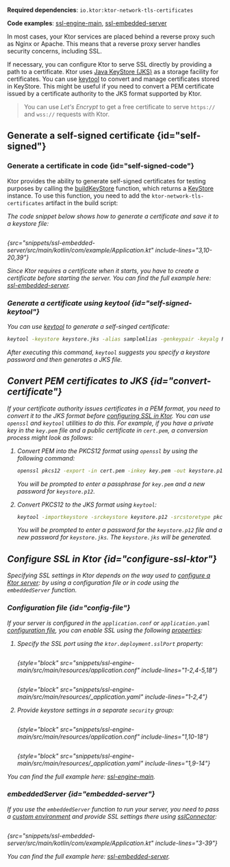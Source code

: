 [//]: # (title: SSL and certificates)

<show-structure for="chapter" depth="2"/>

<tldr>
<p>
<b>Required dependencies</b>: <code>io.ktor:ktor-network-tls-certificates</code>
</p>
<p>
<b>Code examples</b>: 
<a href="https://github.com/ktorio/ktor-documentation/tree/%ktor_version%/codeSnippets/snippets/ssl-engine-main">ssl-engine-main</a>, 
<a href="https://github.com/ktorio/ktor-documentation/tree/%ktor_version%/codeSnippets/snippets/ssl-embedded-server">ssl-embedded-server</a>
</p>
</tldr>

In most cases, your Ktor services are placed behind a reverse proxy such as Nginx or Apache. 
This means that a reverse proxy server handles security concerns, including SSL.

If necessary, you can configure Ktor to serve SSL directly by providing a path to a certificate.
Ktor uses [Java KeyStore (JKS)](https://docs.oracle.com/javase/8/docs/api/java/security/KeyStore.html) as a storage facility for certificates.
You can use [keytool](https://docs.oracle.com/javase/8/docs/technotes/tools/unix/keytool.html) to convert and manage certificates stored in KeyStore.
This might be useful if you need to convert a PEM certificate issued by a certificate authority to the JKS format supported by Ktor.

> You can use _Let's Encrypt_ to get a free certificate to serve `https://` and `wss://` requests with Ktor.

## Generate a self-signed certificate {id="self-signed"}
### Generate a certificate in code {id="self-signed-code"}

Ktor provides the ability to generate self-signed certificates for testing purposes by calling the [buildKeyStore](https://api.ktor.io/ktor-network/ktor-network-tls/ktor-network-tls-certificates/io.ktor.network.tls.certificates/build-key-store.html) function, which returns a [KeyStore](https://docs.oracle.com/en/java/javase/17/docs/api/java.base/java/security/KeyStore.html) instance. 
To use this function, you need to add the `ktor-network-tls-certificates` artifact in the build script:

<var name="artifact_name" value="ktor-network-tls-certificates"/>
<include from="lib.topic" element-id="add_ktor_artifact"/>

The code snippet below shows how to generate a certificate and save it to a keystore file:

```kotlin
```
{src="snippets/ssl-embedded-server/src/main/kotlin/com/example/Application.kt" include-lines="3,10-20,39"}

Since Ktor requires a certificate when it starts, you have to create a certificate before starting the server. 
You can find the full example here: [ssl-embedded-server](https://github.com/ktorio/ktor-documentation/tree/%ktor_version%/codeSnippets/snippets/ssl-embedded-server).

### Generate a certificate using keytool {id="self-signed-keytool"}

You can use [keytool](https://docs.oracle.com/javase/8/docs/technotes/tools/unix/keytool.html) to generate a self-singed certificate:

```Bash
keytool -keystore keystore.jks -alias sampleAlias -genkeypair -keyalg RSA -keysize 4096 -validity 3 -dname 'CN=localhost, OU=ktor, O=ktor, L=Unspecified, ST=Unspecified, C=US'
```

After executing this command, `keytool` suggests you specify a keystore password and then generates a JKS file.

## Convert PEM certificates to JKS {id="convert-certificate"}

If your certificate authority issues certificates in a PEM format, you need to convert it to the JKS format before [configuring SSL in Ktor](#configure-ssl-ktor).
You can use `openssl` and `keytool` utilities to do this. 
For example, if you have a private key in the `key.pem` file and a public certificate in `cert.pem`, a conversion process might look as follows:

1. Convert PEM into the PKCS12 format using `openssl` by using the following command:
   ```Bash
   openssl pkcs12 -export -in cert.pem -inkey key.pem -out keystore.p12 -name "sampleAlias"
   ```
   You will be prompted to enter a passphrase for `key.pem` and a new password for `keystore.p12`.

2. Convert PKCS12 to the JKS format using `keytool`:
   ```Bash
   keytool -importkeystore -srckeystore keystore.p12 -srcstoretype pkcs12 -destkeystore keystore.jks
   ```
   You will be prompted to enter a password for the `keystore.p12` file and a new password for `keystore.jks`.
   The `keystore.jks` will be generated.


## Configure SSL in Ktor {id="configure-ssl-ktor"}
Specifying SSL settings in Ktor depends on the way used to [configure a Ktor server](create_server.topic): by using a configuration file or in code using the `embeddedServer` function.

### Configuration file {id="config-file"}

If your server is configured in the `application.conf` or `application.yaml` [configuration file](Configurations.topic#configuration-file), you can enable SSL using the following [properties](Configurations.topic#predefined-properties):

1. Specify the SSL port using the `ktor.deployment.sslPort` property:

   <tabs group="config">
   <tab title="application.conf" group-key="hocon">
   
   ```shell
   ```
   {style="block" src="snippets/ssl-engine-main/src/main/resources/application.conf" include-lines="1-2,4-5,18"}
   
   </tab>
   <tab title="application.yaml" group-key="yaml">
   
   ```yaml
   ```
   {style="block" src="snippets/ssl-engine-main/src/main/resources/_application.yaml" include-lines="1-2,4"}
   
   </tab>
   </tabs>

2. Provide keystore settings in a separate `security` group:

   <tabs group="config">
   <tab title="application.conf" group-key="hocon">
   
   ```shell
   ```
   {style="block" src="snippets/ssl-engine-main/src/main/resources/application.conf" include-lines="1,10-18"}
   
   </tab>
   <tab title="application.yaml" group-key="yaml">
   
   ```yaml
   ```
   {style="block" src="snippets/ssl-engine-main/src/main/resources/_application.yaml" include-lines="1,9-14"}
   
   </tab>
   </tabs>


You can find the full example here: [ssl-engine-main](https://github.com/ktorio/ktor-documentation/tree/%ktor_version%/codeSnippets/snippets/ssl-engine-main).

### embeddedServer {id="embedded-server"}

If you use the `embeddedServer` function to run your server, you need to pass a [custom environment](Configurations.topic#embedded-custom) and provide SSL settings there using [sslConnector](https://api.ktor.io/ktor-server/ktor-server-host-common/io.ktor.server.engine/ssl-connector.html):
```kotlin
```
{src="snippets/ssl-embedded-server/src/main/kotlin/com/example/Application.kt" include-lines="3-39"}

You can find the full example here: [ssl-embedded-server](https://github.com/ktorio/ktor-documentation/tree/%ktor_version%/codeSnippets/snippets/ssl-embedded-server).
